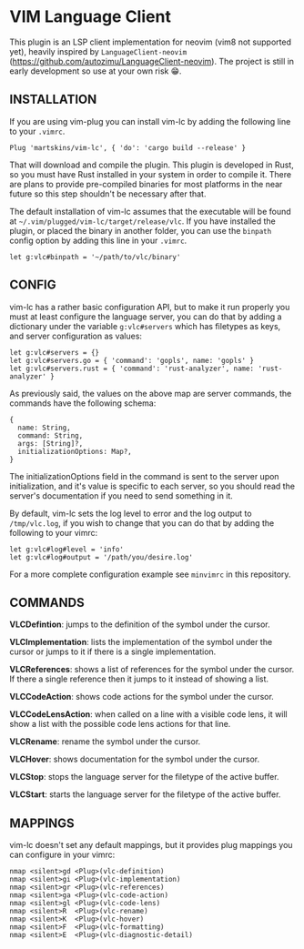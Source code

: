 # VIM Language Client

This plugin is an LSP client implementation for neovim (vim8 not supported yet), heavily inspired by
`LanguageClient-neovim` (https://github.com/autozimu/LanguageClient-neovim). The project is still
in early development so use at your own risk :grin:.

## INSTALLATION

If you are using vim-plug you can install vim-lc by adding the following line to your `.vimrc`.

```
Plug 'martskins/vim-lc', { 'do': 'cargo build --release' }
```

That will download and compile the plugin. This plugin is developed in Rust, so you must have Rust
installed in your system in order to compile it. There are plans to provide pre-compiled binaries
for most platforms in the near future so this step shouldn't be necessary after that.

The default installation of vim-lc assumes that the executable will be found at `~/.vim/plugged/vim-lc/target/release/vlc`.
If you have installed the plugin, or placed the binary in another folder, you can use the `binpath`
config option by adding this line in your `.vimrc`.

```
let g:vlc#binpath = '~/path/to/vlc/binary'
```
## CONFIG

vim-lc has a rather basic configuration API, but to make it run properly you
must at least configure the language server, you can do that by adding a
dictionary under the variable `g:vlc#servers` which has filetypes as keys, and
server configuration as values:

```
let g:vlc#servers = {}
let g:vlc#servers.go = { 'command': 'gopls', name: 'gopls' }
let g:vlc#servers.rust = { 'command': 'rust-analyzer', name: 'rust-analyzer' }
```

As previously said, the values on the above map are server commands, the
commands have the following schema:

```
{
  name: String,
  command: String,
  args: [String]?,
  initializationOptions: Map?,
}
```

The initializationOptions field in the command is sent to the server upon
initialization, and it's value is specific to each server, so you should read
the server's documentation if you need to send something in it.

By default, vim-lc sets the log level to error and the log output to
`/tmp/vlc.log`, if you wish to change that you can do that by adding the
following to your vimrc:


```
let g:vlc#log#level = 'info'
let g:vlc#log#output = '/path/you/desire.log'
```

For a more complete configuration example see `minvimrc` in this repository.

## COMMANDS

**VLCDefintion**:       jumps to the definition of the symbol under the cursor.

**VLCImplementation**:  lists the implementation of the symbol under the cursor or jumps to it if there is a single implementation.

**VLCReferences**:      shows a list of references for the symbol under the cursor. If there a single reference then it jumps to it instead of showing a list.

**VLCCodeAction**:      shows code actions for the symbol under the cursor.

**VLCCodeLensAction**:  when called on a line with a visible code lens, it will show a list with the possible code lens actions for that line.

**VLCRename**:          rename the symbol under the cursor.

**VLCHover**:           shows documentation for the symbol under the cursor.

**VLCStop**:            stops the language server for the filetype of the active buffer.

**VLCStart**:           starts the language server for the filetype of the active buffer.

## MAPPINGS

vim-lc doesn't set any default mappings, but it provides plug mappings you can configure in your vimrc:

```
nmap <silent>gd <Plug>(vlc-definition)
nmap <silent>gi <Plug>(vlc-implementation)
nmap <silent>gr <Plug>(vlc-references)
nmap <silent>ga <Plug>(vlc-code-action)
nmap <silent>gl <Plug>(vlc-code-lens)
nmap <silent>R  <Plug>(vlc-rename)
nmap <silent>K  <Plug>(vlc-hover)
nmap <silent>F  <Plug>(vlc-formatting)
nmap <silent>E  <Plug>(vlc-diagnostic-detail)
```
